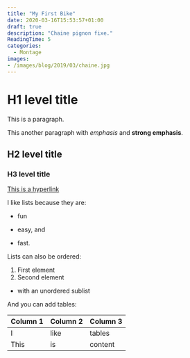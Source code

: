 ```yaml
---
title: "My First Bike"
date: 2020-03-16T15:53:57+01:00
draft: true
description: "Chaine pignon fixe."
ReadingTime: 5
categories:
  - Montage
images:
- /images/blog/2019/03/chaine.jpg
---
```

# H1 level title

This is a paragraph.

This another paragraph with *emphasis* and **strong emphasis**.

## H2 level title
### H3 level title

[This is a hyperlink](http://www.google.com/)

I like lists because they are:

- fun
+ easy, and
* fast.

Lists can also be ordered:

1. First element
2. Second element
  - with an unordered sublist

And you can add tables:

| Column 1 | Column 2 | Column 3 |
| -------- | -------- | -------- |
| I        | like     | tables   |
| This     | is       | content  |
